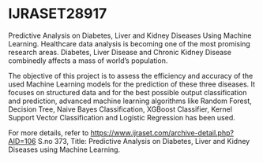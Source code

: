 # IJRASET28917
Predictive Analysis on Diabetes, Liver and Kidney Diseases Using Machine Learning.
Healthcare data analysis is becoming one of the most promising research areas. Diabetes, Liver Disease and Chronic Kidney Disease combinedly affects a mass of world’s population.

The objective of this project is to assess the efficiency and accuracy of the used Machine Learning models for the prediction of these three diseases. It focuses on structured data and for the best possible output classification and prediction, advanced machine learning algorithms like Random Forest, Decision Tree, Naive Bayes Classification, XGBoost Classifier, Kernel Support Vector Classification and Logistic Regression has been used.

For more details, refer to https://www.ijraset.com/archive-detail.php?AID=106 S.no 373, Title: Predictive Analysis on Diabetes, Liver and Kidney Diseases using Machine Learning.
